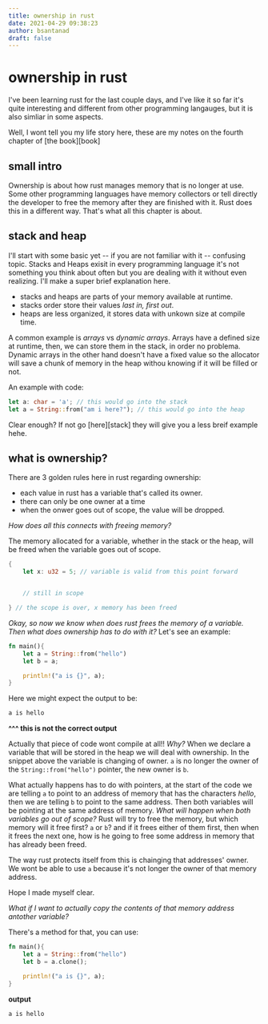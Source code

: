 ```yaml
---
title: ownership in rust
date: 2021-04-29 09:38:23
author: bsantanad
draft: false
---
```


# ownership in rust

I've been learning rust for the last couple days, and I've like it so far
it's quite interesting and different from other programming langauges,
but it is also simliar in some aspects.

Well, I wont tell you my life story here, these are my notes on the fourth
chapter of [the book][book]

## small intro

Ownership is about how rust manages memory that is no longer at use. Some other
programming languages have memory collectors or tell directly the developer
to free the memory after they are finished with it. Rust does this in a
different way. That's what all this chapter is about.

## stack and heap

I'll start with some basic yet -- if you are not familiar with it --
confusing topic. Stacks and Heaps exisit in every programming language
it's not something you think about often but you are dealing with it
without even realizing. I'll make a super brief explanation here.

* stacks and heaps are parts of your memory available at runtime.
* stacks order store their values _last in, first out_.
* heaps are less organized, it stores data with unkown size at compile
time.

A common example is _arrays_ vs _dynamic arrays_. Arrays have a defined
size at runtime, then, we can store them in the stack, in order no problema.
Dynamic arrays in the other hand doesn't have a fixed value so the allocator
will save a chunk of memory in the heap withou knowing if it will be filled
or not.

An example with code:
```rust
let a: char = 'a'; // this would go into the stack
let a = String::from("am i here?"); // this would go into the heap
```

Clear enough? If not go [here][stack] they will give you a less breif example
hehe.

## what is ownership?

There are 3 golden rules here in rust regarding ownership:

* each value in rust has a variable that's called its owner.
* there can only be one owner at a time
* when the onwer goes out of scope, the value will be dropped.

_How does all this connects with freeing memory?_

The memory allocated for a variable, whether in the stack or the heap, will
be freed when the variable goes out of scope.

```rust
{
    let x: u32 = 5; // variable is valid from this point forward


    // still in scope

} // the scope is over, x memory has been freed
```

_Okay, so now we know when does rust frees the memory of a variable. Then what
does ownership has to do with it?_ Let's see an example:

```rust
fn main(){
    let a = String::from("hello")
    let b = a;

    println!("a is {}", a);
}
```
Here we might expect the output to be:
```bash
a is hello
```
**^^^ this is not the correct output**

Actually that piece of code wont compile at all!! _Why?_ When we declare a
variable that will be stored in the heap we will deal with ownership. In the
snippet above the variable is changing of owner. `a` is no longer the owner
of the `String::from("hello")` pointer, the new owner is `b`.

What actually happens has to do with pointers, at the start of the code we
are telling `a` to point to an address of memory that has the characters
_hello_, then we are telling `b` to point to the same address. Then both
variables will be pointing at the same address of memory. _What will happen
when both variables go out of scope?_ Rust will try to free the memory, but
which memory will it free first? `a` or `b`? and if it frees either of them
first, then when it frees the next one, how is he going to free some address
in memory that has already been freed.

The way rust protects itself from this is chainging that addresses' owner.
We wont be able to use `a` because it's not longer the owner of that memory
address.

Hope I made myself clear.

_What if I want to actually copy the contents of that memory address
antother variable?_

There's a method for that, you can use:
```rust
fn main(){
    let a = String::from("hello")
    let b = a.clone();

    println!("a is {}", a);
}
```
**output**
```bash
a is hello
```

